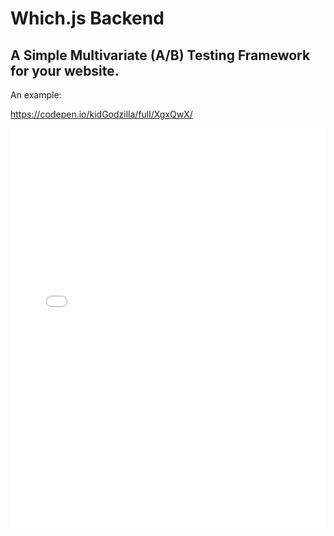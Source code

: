 # Which.js Backend

## A Simple Multivariate (A/B) Testing Framework for your website.

An example:

https://codepen.io/kidGodzilla/full/XgxQwX/

<iframe height='640' scrolling='no' title='Simple Multivariate Testing example w/ Javascript' src='//codepen.io/kidGodzilla/embed/XgxQwX/?height=640&theme-id=0&default-tab=result&embed-version=2' frameborder='no' allowtransparency='true' allowfullscreen='true' style='width: 100%;'>See the Pen <a href='https://codepen.io/kidGodzilla/pen/XgxQwX/'>Simple Multivariate Testing example w/ Javascript</a> by James Futhey (<a href='https://codepen.io/kidGodzilla'>@kidGodzilla</a>) on <a href='https://codepen.io'>CodePen</a>.
</iframe>

